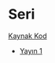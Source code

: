 # Seri

[Kaynak Kod](https://github.com/cagataycali/font-level-encryption)

* [Yayın 1](./yayin-1.md)
